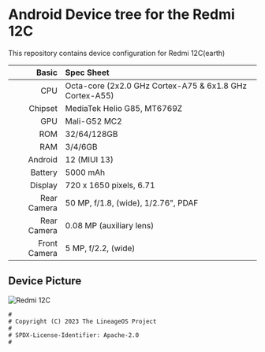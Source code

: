 # Android Device tree for the Redmi 12C

This repository contains device configuration for Redmi 12C(earth)

Basic   | Spec Sheet
-------:|:----------
CPU     | Octa-core (2x2.0 GHz Cortex-A75 & 6x1.8 GHz Cortex-A55)
Chipset | MediaTek Helio G85, MT6769Z
GPU     | Mali-G52 MC2
ROM     | 32/64/128GB
RAM     | 3/4/6GB
Android | 12 (MIUI 13)
Battery | 5000 mAh
Display | 720 x 1650 pixels, 6.71
Rear Camera  | 50 MP, f/1.8, (wide), 1/2.76", PDAF
Rear Camera  | 0.08 MP (auxiliary lens)
Front Camera | 5 MP, f/2.2, (wide)

## Device Picture
![Redmi 12C](https://mifirm.net/assets/img/model/xiaomi-redmi-12c.jpg "Redmi 12C")

```
#
# Copyright (C) 2023 The LineageOS Project
#
# SPDX-License-Identifier: Apache-2.0
#
```
